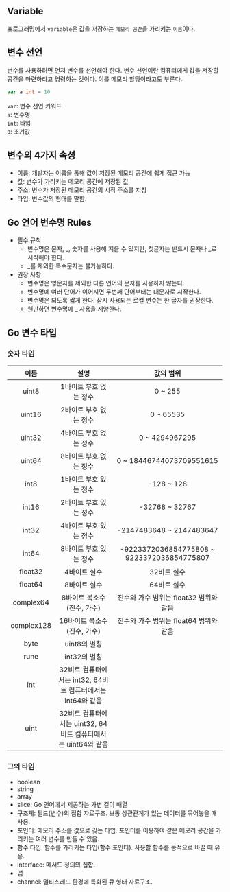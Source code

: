 ## Variable
프로그래밍에서 `variable`은 값을 저장하는 `메모리 공간`을 가리키는 `이름`이다.

## 변수 선언
변수를 사용하려면 먼저 변수를 선언해야 한다. 변수 선언이란 컴퓨터에게 값을 저장할 공간을 마련하라고
명령하는 것이다. 이를 메모리 할당이라고도 부른다.  
```go
var a int = 10
```
`var`: 변수 선언 키워드  
`a`: 변수명  
`int`: 타입  
`0`: 초기값

## 변수의 4가지 속성
- 이름: 개발자는 이름을 통해 값이 저장된 메모리 공간에 쉽게 접근 가능
- 값: 변수가 가리키는 메모리 공간에 저장된 값
- 주소: 변수가 저장된 메모리 공간의 시작 주소를 지칭
- 타입: 변수값의 형태를 말함.

## Go 언어 변수명 Rules
- 필수 규칙
  - 변수명은 문자, _, 숫자를 사용해 지을 수 있지만, 첫글자는 반드시 문자나 _로 시작해야 한다.
  - _를 제외한 특수문자는 불가능하다.
- 권장 사항
  - 변수명은 영문자를 제외한 다른 언어의 문자를 사용하지 않는다.
  - 변수명에 여러 단어가 이어지면 두번째 단어부터는 대문자로 시작한다.
  - 변수명은 되도록 짧게 한다. 잠시 사용되는 로컬 변수는 한 글자를 권장한다.
  - 웬만하면 변수명에 _ 사용을 지양한다.

## Go 변수 타입
### 숫자 타입
|     이름     |                     설명                     |                   값의 범위                    |
|:----------:|:------------------------------------------:|:------------------------------------------:|
|   uint8    |               1바이트 부호 없는 정수                |                  0 ~ 255                   |
|   uint16   |               2바이트 부호 없는 정수                |                 0 ~ 65535                  |
|   uint32   |               4바이트 부호 없는 정수                |               0 ~ 4294967295               |
|   uint64   |               8바이트 부호 없는 정수                |          0 ~ 18446744073709551615          |
|    int8    |               1바이트 부호 있는 정수                |                 -128 ~ 128                 |
|   int16    |               2바이트 부호 있는 정수                |               -32768 ~ 32767               |
|   int32    |               4바이트 부호 있는 정수                |          -2147483648 ~ 2147483647          |
|   int64    |               8바이트 부호 있는 정수                | -9223372036854775808 ~ 9223372036854775807 |
|  float32   |                  4바이트 실수                   |                  32비트 실수                   |
|  float64   |                  8바이트 실수                   |                  64비트 실수                   |
| complex64  |              8바이트 복소수(진수, 가수)              |         진수와 가수 범위는 float32 범위와 같음          |
| complex128 |             16바이트 복소수(진수, 가수)              |         진수와 가수 범위는 float64 범위와 같음          |
|    byte    |                 uint8의 별칭                  |                                            | 
|    rune    |                 int32의 별칭                  |                                            |
|    int     |  32비트 컴퓨터에서는 int32, 64비트 컴퓨터에서는 int64와 같음  |                                            |
|    uint    | 32비트 컴퓨터에서는 uint32, 64비트 컴퓨터에서는 uint64와 같음 |                                            |

### 그외 타입
- boolean
- string
- array
- slice: Go 언어에서 제공하는 가변 길이 배열
- 구조체: 필드(변수)의 집합 자료구조. 보통 상관관계가 있는 데이터를 묶어놓을 때 사용.
- 포인터: 메모리 주소를 값으로 갖는 타입. 포인터를 이용하여 같은 메모리 공간을 가리키는 여러 변수를 만들 수 있음.
- 함수 타입: 함수를 가리키는 타입(함수 포인터). 사용할 함수를 동적으로 바꿀 때 유용.
- interface: 메서드 정의의 집합.
- 맵
- channel: 멀티스레드 환경에 특화된 큐 형태 자료구조.

